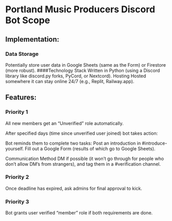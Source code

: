 # Portland Music Producers Discord Bot Scope
## Implementation:
### Data Storage
Potentially store user data in Google Sheets (same as the Form) or Firestore (more robust).
####Technology Stack
Written in Python (using a Discord library like discord.py forks, PyCord, or Nextcord).
Hosting
Hosted somewhere it can stay online 24/7 (e.g., Replit, Railway.app).

## Features:
### Priority 1
All new members get an “Unverified” role automatically.

After specified days (time since unverified user joined) bot takes action:

Bot reminds them to complete two tasks:
Post an introduction in #introduce-yourself.
Fill out a Google Form (results of which go to Google Sheets).

Communication Method
DM if possible (it won’t go through for people who don’t allow DM’s from strangers), and tag them in a #verification channel.

### Priority 2
Once deadline has expired, ask admins for final approval to kick.

### Priority 3
Bot grants user verified “member” role if both requirements are done.

